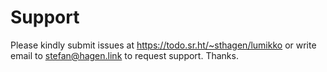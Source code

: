 # Support

Please kindly submit issues at https://todo.sr.ht/~sthagen/lumikko or write email to stefan@hagen.link to request support. Thanks.
